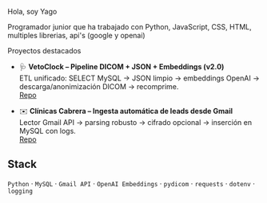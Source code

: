 Hola, soy Yago

Programador junior que ha trabajado con Python, JavaScript, CSS, HTML, multiples librerias, api's (google y openai)

Proyectos destacados
- 🩺 **VetoClock – Pipeline DICOM + JSON + Embeddings (v2.0)**  
  ETL unificado: SELECT MySQL → JSON limpio → embeddings OpenAI → descarga/anonimización DICOM → recomprime.  
  [Repo](https://github.com/yagoferreiroajover/vetoclock-pipeline)

- ✉️ **Clínicas Cabrera – Ingesta automática de leads desde Gmail**  
  Lector Gmail API → parsing robusto → cifrado opcional → inserción en MySQL con logs.  
  [Repo](https://github.com/yagoferreiroajover/clinicas-cabrera-gmail-ingest)

## Stack
`Python` · `MySQL` · `Gmail API` · `OpenAI Embeddings` · `pydicom` · `requests` · `dotenv` · `logging`
